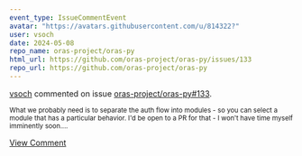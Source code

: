 ```yaml
---
event_type: IssueCommentEvent
avatar: "https://avatars.githubusercontent.com/u/814322?"
user: vsoch
date: 2024-05-08
repo_name: oras-project/oras-py
html_url: https://github.com/oras-project/oras-py/issues/133
repo_url: https://github.com/oras-project/oras-py
---
```


<a href='https://github.com/vsoch' target='_blank'>vsoch</a> commented on issue <a href='https://github.com/oras-project/oras-py/issues/133' target='_blank'>oras-project/oras-py#133</a>.

<small>What we probably need is to separate the auth flow into modules - so you can select a module that has a particular behavior. I'd be open to a PR for that - I won't have time myself imminently soon....</small>

<a href='https://github.com/oras-project/oras-py/issues/133' target='_blank'>View Comment</a>